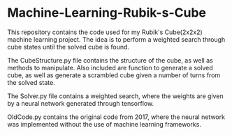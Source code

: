 # Machine-Learning-Rubik-s-Cube
This repository contains the code used for my Rubik's Cube(2x2x2) machine learning project. The idea is to perform a weighted search through cube states until the solved cube is found.

The CubeStructure.py file contains the structure of the cube, as well as methods to manipulate. Also included are function to generate a solved cube, as well as generate a scrambled cube given a number of turns from the solved state.

The Solver.py file contains a weighted search, where the weights are given by a neural network generated through tensorflow.

OldCode.py contains the original code from 2017, where the neural network was implemented without the use of machine learning frameworks.
